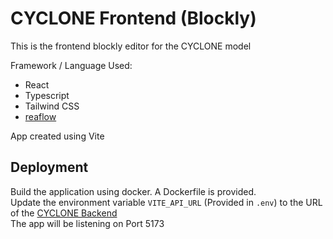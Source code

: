 # CYCLONE Frontend (Blockly)

This is the frontend blockly editor for the CYCLONE model

Framework / Language Used:
- React
- Typescript
- Tailwind CSS
- [reaflow](https://github.com/reaviz/reaflow)

App created using Vite

## Deployment

Build the application using docker. A Dockerfile is provided.\
Update the environment variable `VITE_API_URL` (Provided in `.env`) to the URL of the [CYCLONE Backend](https://github.com/flyrobot27/cyclone-backend)\
The app will be listening on Port 5173